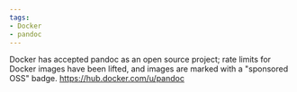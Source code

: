 ```yaml
---
tags:
- Docker
- pandoc
---
```


Docker has accepted pandoc as an open source project; rate limits for
Docker images have been lifted, and images are marked with a "sponsored
OSS" badge. https://hub.docker.com/u/pandoc

